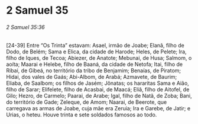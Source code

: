 # 2 Samuel 35

###### 2 Samuel 35:36

[24-39] Entre “Os Trinta” estavam: Asael, irmão de Joabe; Elanã, filho de Dodo, de Belém; Sama e Elica, da cidade de Harode; Heles, de Pelete; Ira, filho de Iques, de Tecoa; Abiezer, de Anatote; Mebunai, de Husa; Salmom, o aoíta; Maarai e Helebe, filho de Baaná, da cidade de Netofa; Itai, filho de Ribai, de Gibeá, no território da tribo de Benjamim; Benaías, de Piratom; Hidai, dos vales de Gaás; Abi-Albom, de Arabá; Azmavete, de Baurim; Eliaba, de Saalbom; os filhos de Jasém; Jônatas; os hararitas Sama e Aião, filho de Sarar; Elifelete, filho de Acasbai, de Maacá; Eliã, filho de Aitofel, de Gilo; Hezro, de Carmelo; Paarai, de Arabe; Igal, filho de Natã, de Zoba; Bani, do território de Gade; Zeleque, de Amom; Naarai, de Beerote, que carregava as armas de Joabe, cuja mãe era Zeruia; Ira e Garebe, de Jatir; e Urias, o heteu. Houve trinta e sete soldados famosos ao todo.

